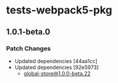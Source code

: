 # tests-webpack5-pkg

## 1.0.1-beta.0

### Patch Changes

- Updated dependencies [44aa1cc]
- Updated dependencies [92e5973]
  - global-store@1.0.0-beta.22
